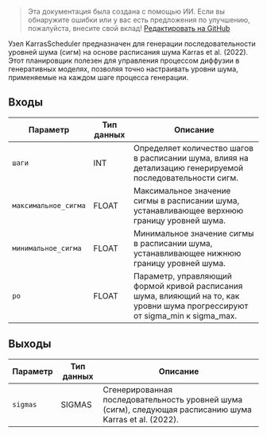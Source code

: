 > Эта документация была создана с помощью ИИ. Если вы обнаружите ошибки или у вас есть предложения по улучшению, пожалуйста, внесите свой вклад! [Редактировать на GitHub](https://github.com/Comfy-Org/embedded-docs/blob/main/comfyui_embedded_docs/docs/KarrasScheduler/ru.md)

Узел KarrasScheduler предназначен для генерации последовательности уровней шума (сигм) на основе расписания шума Karras et al. (2022). Этот планировщик полезен для управления процессом диффузии в генеративных моделях, позволяя точно настраивать уровни шума, применяемые на каждом шаге процесса генерации.

## Входы

| Параметр   | Тип данных | Описание                                                                                      |
|-------------|-------------|------------------------------------------------------------------------------------------------|
| `шаги`     | INT         | Определяет количество шагов в расписании шума, влияя на детализацию генерируемой последовательности сигм. |
| `максимальное_сигма` | FLOAT       | Максимальное значение сигмы в расписании шума, устанавливающее верхнюю границу уровней шума.                    |
| `минимальное_сигма` | FLOAT       | Минимальное значение сигмы в расписании шума, устанавливающее нижнюю границу уровней шума.                    |
| `ро`       | FLOAT       | Параметр, управляющий формой кривой расписания шума, влияющий на то, как уровни шума прогрессируют от sigma_min к sigma_max. |

## Выходы

| Параметр | Тип данных | Описание                                                                 |
|-----------|-------------|-----------------------------------------------------------------------------|
| `sigmas`  | SIGMAS      | Сгенерированная последовательность уровней шума (сигм), следующая расписанию шума Karras et al. (2022). |
